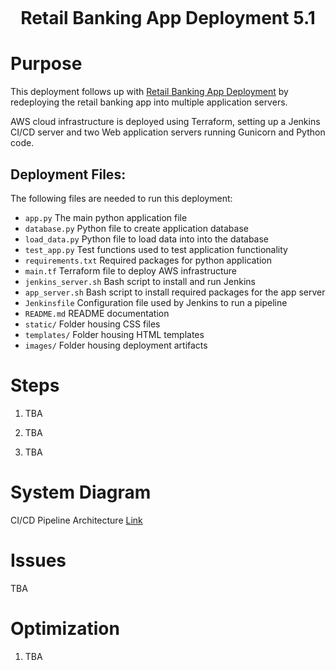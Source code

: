 <p align="center">
<img src="">
</p>
<h1 align="center">Retail Banking App Deployment 5.1<h1>

# Purpose

This deployment follows up with [Retail Banking App Deployment](https://github.com/kaedmond24/python_banking_app_deployment_5) by redeploying the retail banking app into multiple application servers.

AWS cloud infrastructure is deployed using Terraform, setting up a Jenkins CI/CD server and two Web application servers running Gunicorn and Python code.

## Deployment Files:

The following files are needed to run this deployment:

- `app.py` The main python application file
- `database.py` Python file to create application database
- `load_data.py` Python file to load data into into the database
- `test_app.py` Test functions used to test application functionality
- `requirements.txt` Required packages for python application
- `main.tf` Terraform file to deploy AWS infrastructure
- `jenkins_server.sh` Bash script to install and run Jenkins
- `app_server.sh` Bash script to install required packages for the app server
- `Jenkinsfile` Configuration file used by Jenkins to run a pipeline
- `README.md` README documentation
- `static/` Folder housing CSS files
- `templates/` Folder housing HTML templates
- `images/` Folder housing deployment artifacts

# Steps

1. TBA

2. TBA

3. TBA

# System Diagram

CI/CD Pipeline Architecture [Link](https://github.com/kaedmond24/python_banking_app_deployment_5/blob/main/c4_deployment_5_1.png)

# Issues

TBA

# Optimization

1. TBA
